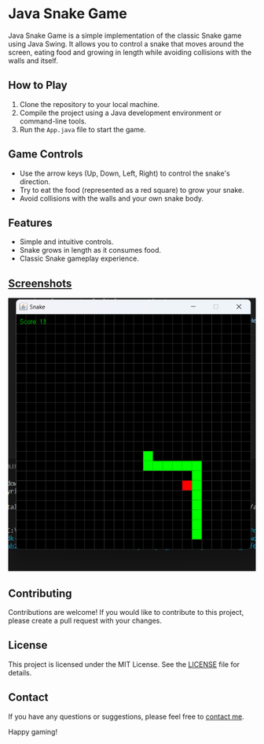 # Java Snake Game

Java Snake Game is a simple implementation of the classic Snake game using Java Swing. It allows you to control a snake that moves around the screen, eating food and growing in length while avoiding collisions with the walls and itself.

## How to Play

1. Clone the repository to your local machine.
2. Compile the project using a Java development environment or command-line tools.
3. Run the `App.java` file to start the game.

## Game Controls

- Use the arrow keys (Up, Down, Left, Right) to control the snake's direction.
- Try to eat the food (represented as a red square) to grow your snake.
- Avoid collisions with the walls and your own snake body.

## Features

- Simple and intuitive controls.
- Snake grows in length as it consumes food.
- Classic Snake gameplay experience.

## [Screenshots](screenshots/snake01.png)

![Screenshot](screenshots/snake01.png)


## Contributing

Contributions are welcome! If you would like to contribute to this project, please create a pull request with your changes.

## License

This project is licensed under the MIT License. See the [LICENSE](LICENSE) file for details.

## Contact

If you have any questions or suggestions, please feel free to [contact me](mailto:avinashhere017@gmail.com).

Happy gaming!
